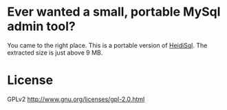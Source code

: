 Ever wanted a small, portable MySql admin tool?
===============================================

You came to the right place. This is a portable version of [HeidiSql](http://www.heidisql.com/download.php). The extracted size is just above 9 MB.

# License

GPLv2 http://www.gnu.org/licenses/gpl-2.0.html
